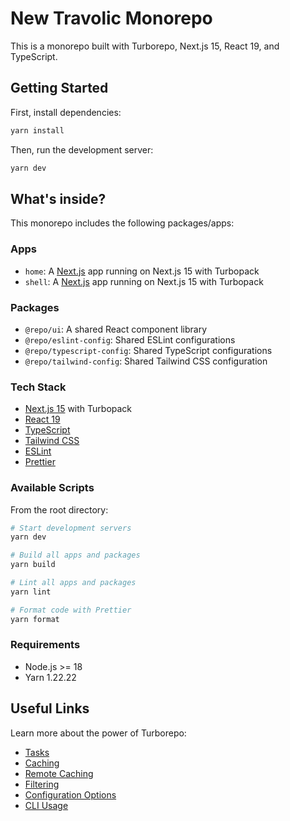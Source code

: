 # New Travolic Monorepo

This is a monorepo built with Turborepo, Next.js 15, React 19, and TypeScript.

## Getting Started

First, install dependencies:

```sh
yarn install
```

Then, run the development server:

```sh
yarn dev
```

## What's inside?

This monorepo includes the following packages/apps:

### Apps

- `home`: A [Next.js](https://nextjs.org/) app running on Next.js 15 with Turbopack
- `shell`: A [Next.js](https://nextjs.org/) app running on Next.js 15 with Turbopack

### Packages

- `@repo/ui`: A shared React component library
- `@repo/eslint-config`: Shared ESLint configurations
- `@repo/typescript-config`: Shared TypeScript configurations
- `@repo/tailwind-config`: Shared Tailwind CSS configuration

### Tech Stack

- [Next.js 15](https://nextjs.org/) with Turbopack
- [React 19](https://react.dev/)
- [TypeScript](https://www.typescriptlang.org/)
- [Tailwind CSS](https://tailwindcss.com)
- [ESLint](https://eslint.org/)
- [Prettier](https://prettier.io)

### Available Scripts

From the root directory:

```bash
# Start development servers
yarn dev

# Build all apps and packages
yarn build

# Lint all apps and packages
yarn lint

# Format code with Prettier
yarn format
```

### Requirements

- Node.js >= 18
- Yarn 1.22.22

## Useful Links

Learn more about the power of Turborepo:

- [Tasks](https://turbo.build/repo/docs/core-concepts/monorepos/running-tasks)
- [Caching](https://turbo.build/repo/docs/core-concepts/caching)
- [Remote Caching](https://turbo.build/repo/docs/core-concepts/remote-caching)
- [Filtering](https://turbo.build/repo/docs/core-concepts/monorepos/filtering)
- [Configuration Options](https://turbo.build/repo/docs/reference/configuration)
- [CLI Usage](https://turbo.build/repo/docs/reference/command-line-reference)
